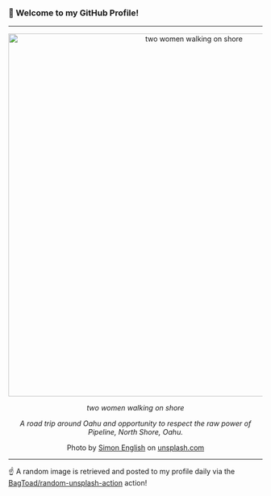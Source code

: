 ### 👋 Welcome to my GitHub Profile!

----

<div align="center">
  <img width="720" src="https://images.unsplash.com/photo-1528806830664-12f552cbabad?crop=entropy&cs=tinysrgb&fit=max&fm=jpg&ixid=M3w1NTI0OTR8MHwxfHJhbmRvbXx8fHx8fHx8fDE3MjU0MzAzMTN8&ixlib=rb-4.0.3&q=80&w=1080" alt="two women walking on shore">
  
  <em>two women walking on shore</em>
  
  <em>A road trip around Oahu and opportunity to respect the raw power of Pipeline, North Shore, Oahu.</em>
  
  Photo by [Simon English](null) on [unsplash.com](https://unsplash.com/)
</div>

----

☝️ A random image is retrieved and posted to my profile daily via the [BagToad/random-unsplash-action](https://github.com/BagToad/random-unsplash-action) action!
